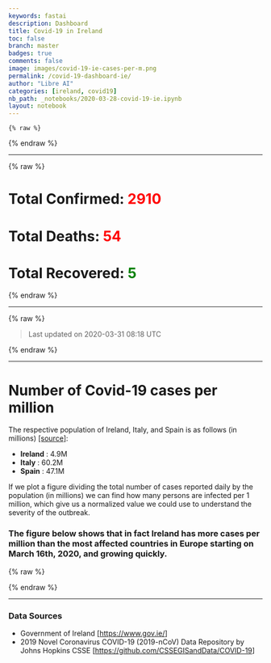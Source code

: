 ```yaml
---
keywords: fastai
description: Dashboard
title: Covid-19 in Ireland
toc: false
branch: master
badges: true
comments: false
image: images/covid-19-ie-cases-per-m.png
permalink: /covid-19-dashboard-ie/
author: "Libre AI"
categories: [ireland, covid19]
nb_path: _notebooks/2020-03-28-covid-19-ie.ipynb
layout: notebook
---
```


<!--
#################################################
### THIS FILE WAS AUTOGENERATED! DO NOT EDIT! ###
#################################################
# file to edit: _notebooks/2020-03-28-covid-19-ie.ipynb
-->

<div class="container" id="notebook-container">
        
    {% raw %}
    
<div class="cell border-box-sizing code_cell rendered">

</div>
    {% endraw %}

<div class="cell border-box-sizing text_cell rendered"><div class="inner_cell">
<div class="text_cell_render border-box-sizing rendered_html">
<hr>

</div>
</div>
</div>
    {% raw %}
    
<div class="cell border-box-sizing code_cell rendered">

<div class="output_wrapper">
<div class="output">

<div class="output_area">


<div class="output_html rendered_html output_subarea output_execute_result">

<h1>Total Confirmed: <span style="color:red">2910</span></h1>
<h1>Total Deaths: <span style="color:red">54</span></h1>
<h1>Total Recovered: <span style="color:green">5</span></h1>

</div>

</div>

</div>
</div>

</div>
    {% endraw %}

<div class="cell border-box-sizing text_cell rendered"><div class="inner_cell">
<div class="text_cell_render border-box-sizing rendered_html">
<hr>

</div>
</div>
</div>
    {% raw %}
    
<div class="cell border-box-sizing code_cell rendered">

<div class="output_wrapper">
<div class="output">

<div class="output_area">


<div class="output_markdown rendered_html output_subarea output_execute_result">
<blockquote><p>Last updated on 2020-03-31 08:18 UTC</p>
</blockquote>

</div>

</div>

</div>
</div>

</div>
    {% endraw %}

<div class="cell border-box-sizing text_cell rendered"><div class="inner_cell">
<div class="text_cell_render border-box-sizing rendered_html">
<hr>

</div>
</div>
</div>
<div class="cell border-box-sizing text_cell rendered"><div class="inner_cell">
<div class="text_cell_render border-box-sizing rendered_html">
<h1 id="Number-of-Covid-19-cases-per-million">Number of Covid-19 cases per million<a class="anchor-link" href="#Number-of-Covid-19-cases-per-million"> </a></h1><p>The respective population of Ireland, Italy, and Spain is as follows (in millions) <a href="https://en.wikipedia.org/wiki/List_of_countries_and_dependencies_by_population">[source]</a>:</p>
<ul>
<li><strong>Ireland</strong> : 4.9M</li>
<li><strong>Italy</strong> : 60.2M</li>
<li><strong>Spain</strong> : 47.1M</li>
</ul>
<p>If we plot a figure dividing the total number of cases reported daily by the population (in millions) we can find how many persons are infected per 1 million, which give us a normalized value we could use to understand the severity of the outbreak.</p>
<h3 id="The-figure-below-shows-that-in-fact-Ireland-has-more-cases-per-million-than-the-most-affected-countries-in-Europe-starting-on-March-16th,-2020,-and-growing-quickly.">The figure below shows that in fact Ireland has more cases per million than the most affected countries in Europe starting on March 16th, 2020, and growing quickly.<a class="anchor-link" href="#The-figure-below-shows-that-in-fact-Ireland-has-more-cases-per-million-than-the-most-affected-countries-in-Europe-starting-on-March-16th,-2020,-and-growing-quickly."> </a></h3>
</div>
</div>
</div>
    {% raw %}
    
<div class="cell border-box-sizing code_cell rendered">

<div class="output_wrapper">
<div class="output">

<div class="output_area">


<div class="output_html rendered_html output_subarea output_execute_result">

<div id="altair-viz-6ca9a9ba38ee41ada9698476c8281d76"></div>
<script type="text/javascript">
  (function(spec, embedOpt){
    const outputDiv = document.getElementById("altair-viz-6ca9a9ba38ee41ada9698476c8281d76");
    const paths = {
      "vega": "https://cdn.jsdelivr.net/npm//vega@5?noext",
      "vega-lib": "https://cdn.jsdelivr.net/npm//vega-lib?noext",
      "vega-lite": "https://cdn.jsdelivr.net/npm//vega-lite@4.0.2?noext",
      "vega-embed": "https://cdn.jsdelivr.net/npm//vega-embed@6?noext",
    };

    function loadScript(lib) {
      return new Promise(function(resolve, reject) {
        var s = document.createElement('script');
        s.src = paths[lib];
        s.async = true;
        s.onload = () => resolve(paths[lib]);
        s.onerror = () => reject(`Error loading script: ${paths[lib]}`);
        document.getElementsByTagName("head")[0].appendChild(s);
      });
    }

    function showError(err) {
      outputDiv.innerHTML = `<div class="error" style="color:red;">${err}</div>`;
      throw err;
    }

    function displayChart(vegaEmbed) {
      vegaEmbed(outputDiv, spec, embedOpt)
        .catch(err => showError(`Javascript Error: ${err.message}<br>This usually means there's a typo in your chart specification. See the javascript console for the full traceback.`));
    }

    if(typeof define === "function" && define.amd) {
      requirejs.config({paths});
      require(["vega-embed"], displayChart, err => showError(`Error loading script: ${err.message}`));
    } else if (typeof vegaEmbed === "function") {
      displayChart(vegaEmbed);
    } else {
      loadScript("vega")
        .then(() => loadScript("vega-lite"))
        .then(() => loadScript("vega-embed"))
        .catch(showError)
        .then(() => displayChart(vegaEmbed));
    }
  })({"config": {"view": {"continuousWidth": 400, "continuousHeight": 300}}, "layer": [{"data": {"name": "data-2e498421fb97624a1c090d6ea410d163"}, "mark": {"type": "circle", "color": "green", "opacity": 0.7}, "encoding": {"size": {"type": "quantitative", "field": "new_cases", "title": "Number of new cases in Ireland"}, "tooltip": [{"type": "nominal", "field": "country"}, {"type": "temporal", "field": "date"}, {"type": "quantitative", "field": "confirmed_cases"}, {"type": "quantitative", "field": "confirmed_cases_per_million"}, {"type": "quantitative", "field": "new_cases"}, {"type": "quantitative", "field": "new_deaths"}], "x": {"type": "quantitative", "field": "days_since_10_cases"}, "y": {"type": "quantitative", "field": "confirmed_cases_per_million", "scale": {"type": "sqrt"}}}}, {"data": {"name": "data-5d385051c27195051cb1527ccdb51116"}, "mark": {"type": "line", "color": "blue", "opacity": 0.5, "point": true, "strokeDash": [4, 4], "strokeWidth": 3}, "encoding": {"color": {"type": "nominal", "field": "country", "scale": {"domain": ["Italy"], "range": ["blue"]}, "title": "Country"}, "tooltip": [{"type": "nominal", "field": "country"}, {"type": "temporal", "field": "date"}, {"type": "quantitative", "field": "confirmed_cases"}, {"type": "quantitative", "field": "confirmed_cases_per_million"}, {"type": "quantitative", "field": "new_cases"}, {"type": "quantitative", "field": "new_deaths"}], "x": {"type": "quantitative", "field": "days_since_10_cases"}, "y": {"type": "quantitative", "field": "confirmed_cases_per_million", "scale": {"type": "sqrt"}}}}, {"data": {"name": "data-9c39db1c4bb8c81df0c15beeeb0c723c"}, "mark": {"type": "line", "color": "red", "opacity": 0.5, "point": true, "strokeDash": [4, 4], "strokeWidth": 3}, "encoding": {"color": {"type": "nominal", "field": "country", "scale": {"domain": ["Spain"], "range": ["red"]}, "title": ""}, "tooltip": [{"type": "nominal", "field": "country"}, {"type": "temporal", "field": "date"}, {"type": "quantitative", "field": "confirmed_cases"}, {"type": "quantitative", "field": "confirmed_cases_per_million"}, {"type": "quantitative", "field": "new_cases"}, {"type": "quantitative", "field": "new_deaths"}], "x": {"type": "quantitative", "field": "days_since_10_cases"}, "y": {"type": "quantitative", "field": "confirmed_cases_per_million", "scale": {"type": "sqrt"}}}}], "height": 600, "resolve": {"scale": {"color": "independent", "shape": "independent"}}, "width": 800, "$schema": "https://vega.github.io/schema/vega-lite/v4.0.2.json", "datasets": {"data-2e498421fb97624a1c090d6ea410d163": [{"country": "Ireland", "date": "2020-03-06", "days_since_10_cases": 0, "confirmed_cases": 18, "confirmed_cases_per_million": 4.0, "new_cases": 0, "new_deaths": 0, "new_recovered": 0}, {"country": "Ireland", "date": "2020-03-07", "days_since_10_cases": 1, "confirmed_cases": 18, "confirmed_cases_per_million": 4.0, "new_cases": 0, "new_deaths": 0, "new_recovered": 0}, {"country": "Ireland", "date": "2020-03-08", "days_since_10_cases": 2, "confirmed_cases": 19, "confirmed_cases_per_million": 4.0, "new_cases": 1, "new_deaths": 0, "new_recovered": 0}, {"country": "Ireland", "date": "2020-03-09", "days_since_10_cases": 3, "confirmed_cases": 21, "confirmed_cases_per_million": 4.0, "new_cases": 2, "new_deaths": 0, "new_recovered": 0}, {"country": "Ireland", "date": "2020-03-10", "days_since_10_cases": 4, "confirmed_cases": 34, "confirmed_cases_per_million": 7.0, "new_cases": 13, "new_deaths": 0, "new_recovered": 0}, {"country": "Ireland", "date": "2020-03-11", "days_since_10_cases": 5, "confirmed_cases": 43, "confirmed_cases_per_million": 9.0, "new_cases": 9, "new_deaths": 1, "new_recovered": 0}, {"country": "Ireland", "date": "2020-03-12", "days_since_10_cases": 6, "confirmed_cases": 43, "confirmed_cases_per_million": 9.0, "new_cases": 0, "new_deaths": 0, "new_recovered": 0}, {"country": "Ireland", "date": "2020-03-13", "days_since_10_cases": 7, "confirmed_cases": 90, "confirmed_cases_per_million": 18.0, "new_cases": 47, "new_deaths": 0, "new_recovered": 0}, {"country": "Ireland", "date": "2020-03-14", "days_since_10_cases": 8, "confirmed_cases": 129, "confirmed_cases_per_million": 26.0, "new_cases": 39, "new_deaths": 1, "new_recovered": 0}, {"country": "Ireland", "date": "2020-03-15", "days_since_10_cases": 9, "confirmed_cases": 129, "confirmed_cases_per_million": 26.0, "new_cases": 0, "new_deaths": 0, "new_recovered": 0}, {"country": "Ireland", "date": "2020-03-16", "days_since_10_cases": 10, "confirmed_cases": 169, "confirmed_cases_per_million": 34.0, "new_cases": 40, "new_deaths": 0, "new_recovered": 0}, {"country": "Ireland", "date": "2020-03-17", "days_since_10_cases": 11, "confirmed_cases": 223, "confirmed_cases_per_million": 46.0, "new_cases": 54, "new_deaths": 0, "new_recovered": 5}, {"country": "Ireland", "date": "2020-03-18", "days_since_10_cases": 12, "confirmed_cases": 292, "confirmed_cases_per_million": 60.0, "new_cases": 69, "new_deaths": 0, "new_recovered": 0}, {"country": "Ireland", "date": "2020-03-19", "days_since_10_cases": 13, "confirmed_cases": 557, "confirmed_cases_per_million": 114.0, "new_cases": 265, "new_deaths": 1, "new_recovered": 0}, {"country": "Ireland", "date": "2020-03-20", "days_since_10_cases": 14, "confirmed_cases": 683, "confirmed_cases_per_million": 139.0, "new_cases": 126, "new_deaths": 0, "new_recovered": 0}, {"country": "Ireland", "date": "2020-03-21", "days_since_10_cases": 15, "confirmed_cases": 785, "confirmed_cases_per_million": 160.0, "new_cases": 102, "new_deaths": 0, "new_recovered": 0}, {"country": "Ireland", "date": "2020-03-22", "days_since_10_cases": 16, "confirmed_cases": 906, "confirmed_cases_per_million": 185.0, "new_cases": 121, "new_deaths": 1, "new_recovered": 0}, {"country": "Ireland", "date": "2020-03-23", "days_since_10_cases": 17, "confirmed_cases": 1125, "confirmed_cases_per_million": 230.0, "new_cases": 219, "new_deaths": 2, "new_recovered": 0}, {"country": "Ireland", "date": "2020-03-24", "days_since_10_cases": 18, "confirmed_cases": 1329, "confirmed_cases_per_million": 271.0, "new_cases": 204, "new_deaths": 1, "new_recovered": 0}, {"country": "Ireland", "date": "2020-03-25", "days_since_10_cases": 19, "confirmed_cases": 1564, "confirmed_cases_per_million": 319.0, "new_cases": 235, "new_deaths": 2, "new_recovered": 0}, {"country": "Ireland", "date": "2020-03-26", "days_since_10_cases": 20, "confirmed_cases": 1819, "confirmed_cases_per_million": 371.0, "new_cases": 255, "new_deaths": 10, "new_recovered": 0}, {"country": "Ireland", "date": "2020-03-27", "days_since_10_cases": 21, "confirmed_cases": 2121, "confirmed_cases_per_million": 433.0, "new_cases": 302, "new_deaths": 3, "new_recovered": 0}, {"country": "Ireland", "date": "2020-03-28", "days_since_10_cases": 22, "confirmed_cases": 2415, "confirmed_cases_per_million": 493.0, "new_cases": 294, "new_deaths": 14, "new_recovered": 0}, {"country": "Ireland", "date": "2020-03-29", "days_since_10_cases": 23, "confirmed_cases": 2615, "confirmed_cases_per_million": 534.0, "new_cases": 200, "new_deaths": 10, "new_recovered": 0}, {"country": "Ireland", "date": "2020-03-30", "days_since_10_cases": 24, "confirmed_cases": 2910, "confirmed_cases_per_million": 594.0, "new_cases": 295, "new_deaths": 8, "new_recovered": 0}], "data-5d385051c27195051cb1527ccdb51116": [{"country": "Italy", "date": "2020-02-21", "days_since_10_cases": 0, "confirmed_cases": 20, "confirmed_cases_per_million": 0.0, "new_cases": 0, "new_deaths": 1, "new_recovered": 0}, {"country": "Italy", "date": "2020-02-22", "days_since_10_cases": 1, "confirmed_cases": 62, "confirmed_cases_per_million": 1.0, "new_cases": 42, "new_deaths": 1, "new_recovered": 1}, {"country": "Italy", "date": "2020-02-23", "days_since_10_cases": 2, "confirmed_cases": 155, "confirmed_cases_per_million": 3.0, "new_cases": 93, "new_deaths": 1, "new_recovered": 1}, {"country": "Italy", "date": "2020-02-24", "days_since_10_cases": 3, "confirmed_cases": 229, "confirmed_cases_per_million": 4.0, "new_cases": 74, "new_deaths": 4, "new_recovered": -1}, {"country": "Italy", "date": "2020-02-25", "days_since_10_cases": 4, "confirmed_cases": 322, "confirmed_cases_per_million": 5.0, "new_cases": 93, "new_deaths": 3, "new_recovered": 0}, {"country": "Italy", "date": "2020-02-26", "days_since_10_cases": 5, "confirmed_cases": 453, "confirmed_cases_per_million": 8.0, "new_cases": 131, "new_deaths": 2, "new_recovered": 2}, {"country": "Italy", "date": "2020-02-27", "days_since_10_cases": 6, "confirmed_cases": 655, "confirmed_cases_per_million": 11.0, "new_cases": 202, "new_deaths": 5, "new_recovered": 42}, {"country": "Italy", "date": "2020-02-28", "days_since_10_cases": 7, "confirmed_cases": 888, "confirmed_cases_per_million": 15.0, "new_cases": 233, "new_deaths": 4, "new_recovered": 1}, {"country": "Italy", "date": "2020-02-29", "days_since_10_cases": 8, "confirmed_cases": 1128, "confirmed_cases_per_million": 19.0, "new_cases": 240, "new_deaths": 8, "new_recovered": 0}, {"country": "Italy", "date": "2020-03-01", "days_since_10_cases": 9, "confirmed_cases": 1694, "confirmed_cases_per_million": 28.0, "new_cases": 566, "new_deaths": 5, "new_recovered": 37}, {"country": "Italy", "date": "2020-03-02", "days_since_10_cases": 10, "confirmed_cases": 2036, "confirmed_cases_per_million": 34.0, "new_cases": 342, "new_deaths": 18, "new_recovered": 66}, {"country": "Italy", "date": "2020-03-03", "days_since_10_cases": 11, "confirmed_cases": 2502, "confirmed_cases_per_million": 42.0, "new_cases": 466, "new_deaths": 27, "new_recovered": 11}, {"country": "Italy", "date": "2020-03-04", "days_since_10_cases": 12, "confirmed_cases": 3089, "confirmed_cases_per_million": 51.0, "new_cases": 587, "new_deaths": 28, "new_recovered": 116}, {"country": "Italy", "date": "2020-03-05", "days_since_10_cases": 13, "confirmed_cases": 3858, "confirmed_cases_per_million": 64.0, "new_cases": 769, "new_deaths": 41, "new_recovered": 138}, {"country": "Italy", "date": "2020-03-06", "days_since_10_cases": 14, "confirmed_cases": 4636, "confirmed_cases_per_million": 77.0, "new_cases": 778, "new_deaths": 49, "new_recovered": 109}, {"country": "Italy", "date": "2020-03-07", "days_since_10_cases": 15, "confirmed_cases": 5883, "confirmed_cases_per_million": 98.0, "new_cases": 1247, "new_deaths": 36, "new_recovered": 66}, {"country": "Italy", "date": "2020-03-08", "days_since_10_cases": 16, "confirmed_cases": 7375, "confirmed_cases_per_million": 123.0, "new_cases": 1492, "new_deaths": 133, "new_recovered": 33}, {"country": "Italy", "date": "2020-03-09", "days_since_10_cases": 17, "confirmed_cases": 9172, "confirmed_cases_per_million": 152.0, "new_cases": 1797, "new_deaths": 97, "new_recovered": 102}, {"country": "Italy", "date": "2020-03-10", "days_since_10_cases": 18, "confirmed_cases": 10149, "confirmed_cases_per_million": 169.0, "new_cases": 977, "new_deaths": 168, "new_recovered": 0}, {"country": "Italy", "date": "2020-03-11", "days_since_10_cases": 19, "confirmed_cases": 12462, "confirmed_cases_per_million": 207.0, "new_cases": 2313, "new_deaths": 196, "new_recovered": 321}, {"country": "Italy", "date": "2020-03-12", "days_since_10_cases": 20, "confirmed_cases": 12462, "confirmed_cases_per_million": 207.0, "new_cases": 0, "new_deaths": 0, "new_recovered": 0}, {"country": "Italy", "date": "2020-03-13", "days_since_10_cases": 21, "confirmed_cases": 17660, "confirmed_cases_per_million": 293.0, "new_cases": 5198, "new_deaths": 439, "new_recovered": 394}, {"country": "Italy", "date": "2020-03-14", "days_since_10_cases": 22, "confirmed_cases": 21157, "confirmed_cases_per_million": 351.0, "new_cases": 3497, "new_deaths": 175, "new_recovered": 527}, {"country": "Italy", "date": "2020-03-15", "days_since_10_cases": 23, "confirmed_cases": 24747, "confirmed_cases_per_million": 411.0, "new_cases": 3590, "new_deaths": 368, "new_recovered": 369}, {"country": "Italy", "date": "2020-03-16", "days_since_10_cases": 24, "confirmed_cases": 27980, "confirmed_cases_per_million": 465.0, "new_cases": 3233, "new_deaths": 349, "new_recovered": 414}, {"country": "Italy", "date": "2020-03-17", "days_since_10_cases": 25, "confirmed_cases": 31506, "confirmed_cases_per_million": 523.0, "new_cases": 3526, "new_deaths": 345, "new_recovered": 192}, {"country": "Italy", "date": "2020-03-18", "days_since_10_cases": 26, "confirmed_cases": 35713, "confirmed_cases_per_million": 593.0, "new_cases": 4207, "new_deaths": 475, "new_recovered": 1084}, {"country": "Italy", "date": "2020-03-19", "days_since_10_cases": 27, "confirmed_cases": 41035, "confirmed_cases_per_million": 682.0, "new_cases": 5322, "new_deaths": 427, "new_recovered": 415}, {"country": "Italy", "date": "2020-03-20", "days_since_10_cases": 28, "confirmed_cases": 47021, "confirmed_cases_per_million": 781.0, "new_cases": 5986, "new_deaths": 627, "new_recovered": 0}, {"country": "Italy", "date": "2020-03-21", "days_since_10_cases": 29, "confirmed_cases": 53578, "confirmed_cases_per_million": 890.0, "new_cases": 6557, "new_deaths": 793, "new_recovered": 1632}, {"country": "Italy", "date": "2020-03-22", "days_since_10_cases": 30, "confirmed_cases": 59138, "confirmed_cases_per_million": 982.0, "new_cases": 5560, "new_deaths": 651, "new_recovered": 952}, {"country": "Italy", "date": "2020-03-23", "days_since_10_cases": 31, "confirmed_cases": 63927, "confirmed_cases_per_million": 1062.0, "new_cases": 4789, "new_deaths": 601, "new_recovered": 0}, {"country": "Italy", "date": "2020-03-24", "days_since_10_cases": 32, "confirmed_cases": 69176, "confirmed_cases_per_million": 1149.0, "new_cases": 5249, "new_deaths": 743, "new_recovered": 1302}, {"country": "Italy", "date": "2020-03-25", "days_since_10_cases": 33, "confirmed_cases": 74386, "confirmed_cases_per_million": 1236.0, "new_cases": 5210, "new_deaths": 683, "new_recovered": 1036}, {"country": "Italy", "date": "2020-03-26", "days_since_10_cases": 34, "confirmed_cases": 80589, "confirmed_cases_per_million": 1339.0, "new_cases": 6203, "new_deaths": 712, "new_recovered": 999}, {"country": "Italy", "date": "2020-03-27", "days_since_10_cases": 35, "confirmed_cases": 86498, "confirmed_cases_per_million": 1437.0, "new_cases": 5909, "new_deaths": 919, "new_recovered": 589}, {"country": "Italy", "date": "2020-03-28", "days_since_10_cases": 36, "confirmed_cases": 92472, "confirmed_cases_per_million": 1536.0, "new_cases": 5974, "new_deaths": 889, "new_recovered": 1434}, {"country": "Italy", "date": "2020-03-29", "days_since_10_cases": 37, "confirmed_cases": 97689, "confirmed_cases_per_million": 1623.0, "new_cases": 5217, "new_deaths": 756, "new_recovered": 646}, {"country": "Italy", "date": "2020-03-30", "days_since_10_cases": 38, "confirmed_cases": 101739, "confirmed_cases_per_million": 1690.0, "new_cases": 4050, "new_deaths": 812, "new_recovered": 1590}], "data-9c39db1c4bb8c81df0c15beeeb0c723c": [{"country": "Spain", "date": "2020-02-26", "days_since_10_cases": 0, "confirmed_cases": 13, "confirmed_cases_per_million": 0.0, "new_cases": 0, "new_deaths": 0, "new_recovered": 0}, {"country": "Spain", "date": "2020-02-27", "days_since_10_cases": 1, "confirmed_cases": 15, "confirmed_cases_per_million": 0.0, "new_cases": 2, "new_deaths": 0, "new_recovered": 0}, {"country": "Spain", "date": "2020-02-28", "days_since_10_cases": 2, "confirmed_cases": 32, "confirmed_cases_per_million": 1.0, "new_cases": 17, "new_deaths": 0, "new_recovered": 0}, {"country": "Spain", "date": "2020-02-29", "days_since_10_cases": 3, "confirmed_cases": 45, "confirmed_cases_per_million": 1.0, "new_cases": 13, "new_deaths": 0, "new_recovered": 0}, {"country": "Spain", "date": "2020-03-01", "days_since_10_cases": 4, "confirmed_cases": 84, "confirmed_cases_per_million": 2.0, "new_cases": 39, "new_deaths": 0, "new_recovered": 0}, {"country": "Spain", "date": "2020-03-02", "days_since_10_cases": 5, "confirmed_cases": 120, "confirmed_cases_per_million": 3.0, "new_cases": 36, "new_deaths": 0, "new_recovered": 0}, {"country": "Spain", "date": "2020-03-03", "days_since_10_cases": 6, "confirmed_cases": 165, "confirmed_cases_per_million": 4.0, "new_cases": 45, "new_deaths": 1, "new_recovered": 0}, {"country": "Spain", "date": "2020-03-04", "days_since_10_cases": 7, "confirmed_cases": 222, "confirmed_cases_per_million": 5.0, "new_cases": 57, "new_deaths": 1, "new_recovered": 0}, {"country": "Spain", "date": "2020-03-05", "days_since_10_cases": 8, "confirmed_cases": 259, "confirmed_cases_per_million": 5.0, "new_cases": 37, "new_deaths": 1, "new_recovered": 0}, {"country": "Spain", "date": "2020-03-06", "days_since_10_cases": 9, "confirmed_cases": 400, "confirmed_cases_per_million": 8.0, "new_cases": 141, "new_deaths": 2, "new_recovered": 0}, {"country": "Spain", "date": "2020-03-07", "days_since_10_cases": 10, "confirmed_cases": 500, "confirmed_cases_per_million": 11.0, "new_cases": 100, "new_deaths": 5, "new_recovered": 28}, {"country": "Spain", "date": "2020-03-08", "days_since_10_cases": 11, "confirmed_cases": 673, "confirmed_cases_per_million": 14.0, "new_cases": 173, "new_deaths": 7, "new_recovered": 0}, {"country": "Spain", "date": "2020-03-09", "days_since_10_cases": 12, "confirmed_cases": 1073, "confirmed_cases_per_million": 23.0, "new_cases": 400, "new_deaths": 11, "new_recovered": 2}, {"country": "Spain", "date": "2020-03-10", "days_since_10_cases": 13, "confirmed_cases": 1695, "confirmed_cases_per_million": 36.0, "new_cases": 622, "new_deaths": 7, "new_recovered": 0}, {"country": "Spain", "date": "2020-03-11", "days_since_10_cases": 14, "confirmed_cases": 2277, "confirmed_cases_per_million": 48.0, "new_cases": 582, "new_deaths": 19, "new_recovered": 151}, {"country": "Spain", "date": "2020-03-12", "days_since_10_cases": 15, "confirmed_cases": 2277, "confirmed_cases_per_million": 48.0, "new_cases": 0, "new_deaths": 1, "new_recovered": 0}, {"country": "Spain", "date": "2020-03-13", "days_since_10_cases": 16, "confirmed_cases": 5232, "confirmed_cases_per_million": 111.0, "new_cases": 2955, "new_deaths": 78, "new_recovered": 10}, {"country": "Spain", "date": "2020-03-14", "days_since_10_cases": 17, "confirmed_cases": 6391, "confirmed_cases_per_million": 136.0, "new_cases": 1159, "new_deaths": 62, "new_recovered": 324}, {"country": "Spain", "date": "2020-03-15", "days_since_10_cases": 18, "confirmed_cases": 7798, "confirmed_cases_per_million": 166.0, "new_cases": 1407, "new_deaths": 94, "new_recovered": 0}, {"country": "Spain", "date": "2020-03-16", "days_since_10_cases": 19, "confirmed_cases": 9942, "confirmed_cases_per_million": 211.0, "new_cases": 2144, "new_deaths": 53, "new_recovered": 13}, {"country": "Spain", "date": "2020-03-17", "days_since_10_cases": 20, "confirmed_cases": 11748, "confirmed_cases_per_million": 249.0, "new_cases": 1806, "new_deaths": 191, "new_recovered": 498}, {"country": "Spain", "date": "2020-03-18", "days_since_10_cases": 21, "confirmed_cases": 13910, "confirmed_cases_per_million": 295.0, "new_cases": 2162, "new_deaths": 90, "new_recovered": 53}, {"country": "Spain", "date": "2020-03-19", "days_since_10_cases": 22, "confirmed_cases": 17963, "confirmed_cases_per_million": 381.0, "new_cases": 4053, "new_deaths": 207, "new_recovered": 26}, {"country": "Spain", "date": "2020-03-20", "days_since_10_cases": 23, "confirmed_cases": 20410, "confirmed_cases_per_million": 433.0, "new_cases": 2447, "new_deaths": 213, "new_recovered": 481}, {"country": "Spain", "date": "2020-03-21", "days_since_10_cases": 24, "confirmed_cases": 25374, "confirmed_cases_per_million": 539.0, "new_cases": 4964, "new_deaths": 332, "new_recovered": 537}, {"country": "Spain", "date": "2020-03-22", "days_since_10_cases": 25, "confirmed_cases": 28768, "confirmed_cases_per_million": 611.0, "new_cases": 3394, "new_deaths": 397, "new_recovered": 450}, {"country": "Spain", "date": "2020-03-23", "days_since_10_cases": 26, "confirmed_cases": 35136, "confirmed_cases_per_million": 746.0, "new_cases": 6368, "new_deaths": 539, "new_recovered": 0}, {"country": "Spain", "date": "2020-03-24", "days_since_10_cases": 27, "confirmed_cases": 39885, "confirmed_cases_per_million": 847.0, "new_cases": 4749, "new_deaths": 497, "new_recovered": 1219}, {"country": "Spain", "date": "2020-03-25", "days_since_10_cases": 28, "confirmed_cases": 49515, "confirmed_cases_per_million": 1051.0, "new_cases": 9630, "new_deaths": 839, "new_recovered": 1573}, {"country": "Spain", "date": "2020-03-26", "days_since_10_cases": 29, "confirmed_cases": 57786, "confirmed_cases_per_million": 1227.0, "new_cases": 8271, "new_deaths": 718, "new_recovered": 1648}, {"country": "Spain", "date": "2020-03-27", "days_since_10_cases": 30, "confirmed_cases": 65719, "confirmed_cases_per_million": 1395.0, "new_cases": 7933, "new_deaths": 773, "new_recovered": 2342}, {"country": "Spain", "date": "2020-03-28", "days_since_10_cases": 31, "confirmed_cases": 73235, "confirmed_cases_per_million": 1555.0, "new_cases": 7516, "new_deaths": 844, "new_recovered": 2928}, {"country": "Spain", "date": "2020-03-29", "days_since_10_cases": 32, "confirmed_cases": 80110, "confirmed_cases_per_million": 1701.0, "new_cases": 6875, "new_deaths": 821, "new_recovered": 2424}, {"country": "Spain", "date": "2020-03-30", "days_since_10_cases": 33, "confirmed_cases": 87956, "confirmed_cases_per_million": 1867.0, "new_cases": 7846, "new_deaths": 913, "new_recovered": 2071}]}}, {"mode": "vega-lite"});
</script>
</div>

</div>

</div>
</div>

</div>
    {% endraw %}

<div class="cell border-box-sizing text_cell rendered"><div class="inner_cell">
<div class="text_cell_render border-box-sizing rendered_html">
<hr>
<h3 id="Data-Sources">Data Sources<a class="anchor-link" href="#Data-Sources"> </a></h3><ul>
<li>Government of Ireland [<a href="https://www.gov.ie/">https://www.gov.ie/</a>]</li>
<li>2019 Novel Coronavirus COVID-19 (2019-nCoV) Data Repository by Johns Hopkins CSSE [<a href="https://github.com/CSSEGISandData/COVID-19">https://github.com/CSSEGISandData/COVID-19</a>]</li>
</ul>

</div>
</div>
</div>
</div>
 

<script type="application/vnd.jupyter.widget-state+json">
{"state": {}, "version_major": 2, "version_minor": 0}
</script>

